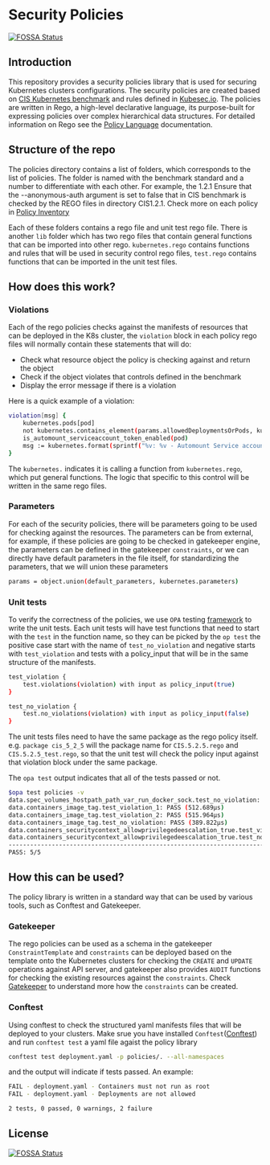 # Security Policies

[![FOSSA Status](https://app.fossa.com/api/projects/git%2Bgithub.com%2Fraspbernetes%2Fk8s-security-policies.svg?type=shield)](https://app.fossa.com/projects/git%2Bgithub.com%2Fraspbernetes%2Fk8s-security-policies?ref=badge_shield)

## Introduction

This repository provides a security policies library that is used for securing Kubernetes clusters configurations. The security policies are created based on [CIS Kubernetes benchmark](https://cloud.google.com/kubernetes-engine/docs/concepts/cis-benchmarks) and rules defined in [Kubesec.io](https://kubesec.io/).
The policies are written in Rego, a high-level declarative language, its purpose-built for expressing policies over complex hierarchical data structures. For detailed information on Rego see the [Policy Language](https://www.openpolicyagent.org/docs/latest/policy-language/) documentation.

## Structure of the repo

The policies directory contains a list of folders, which corresponds to the list of policies. The folder is named with the benchmark standard and a number to differentiate with each other. For example, the 1.2.1 Ensure that the --anonymous-auth argument is set to false that in CIS benchmark is checked by the REGO files in directory CIS1.2.1. Check more on each policy in [Policy Inventory](policies/POLICIES.md)

Each of these folders contains a rego file and unit test rego file. There is another `lib` folder which has two rego files that contain general functions that can be imported into other rego. `kubernetes.rego` contains functions and rules that will be used in security control rego files, `test.rego` contains functions that can be imported in the unit test files.

## How does this work?

### Violations

Each of the rego policies checks against the manifests of resources that can be deployed in the K8s cluster, the `violation` block in each policy rego files will normally contain these statements that will do:

- Check what resource object the policy is checking against and return the object
- Check if the object violates that controls defined in the benchmark
- Display the error message if there is a violation

Here is a quick example of a violation:

```sh
violation[msg] {
    kubernetes.pods[pod]
    not kubernetes.contains_element(params.allowedDeploymentsOrPods, kubernetes.name)
    is_automount_serviceaccount_token_enabled(pod)
    msg := kubernetes.format(sprintf("%v: %v - Automount Service account token must be set to false", [kubernetes.kind, kubernetes.name]))
}
```

The `kubernetes.` indicates it is calling a function from `kubernetes.rego`, which put general functions. The logic that specific to this control will be written in the same rego files.

### Parameters

For each of the security policies, there will be parameters going to be used for checking against the resources. The parameters can be from external, for example, if these policies are going to be checked in gatekeeper engine, the parameters can be defined in the gatekeeper `constraints`, or we can directly have default parameters in the file itself, for standardizing the parameters, that we will union these parameters

```sh
params = object.union(default_parameters, kubernetes.parameters)
```

### Unit tests

To verify the correctness of the policies, we use `OPA` testing [framework](https://www.openpolicyagent.org/docs/v0.12.2/how-do-i-test-policies/) to write the unit tests.
Each unit tests will have test functions that need to start with the `test` in the function name, so they can be picked by the `op test` the positive case start with the name of `test_no_violation` and negative starts with `test_violation` and tests with a policy_input that will be in the same structure of the manifests.

```sh
test_violation {
    test.violations(violation) with input as policy_input(true)
}

test_no_violation {
    test.no_violations(violation) with input as policy_input(false)
}
```

The unit tests files need to have the same package as the rego policy itself. e.g.
`package cis_5_2_5` will the package name for `CIS.5.2.5.rego` and `CIS.5.2.5_test.rego`, so that the unit test will check the policy input against that violation block under the same package.

The `opa test` output indicates that all of the tests passed or not.

```sh
$opa test policies -v
data.spec_volumes_hostpath_path_var_run_docker_sock.test_no_violation: PASS (318.786µs)
data.containers_image_tag.test_violation_1: PASS (512.689µs)
data.containers_image_tag.test_violation_2: PASS (515.964µs)
data.containers_image_tag.test_no_violation: PASS (389.822µs)
data.containers_securitycontext_allowprivilegedeescalation_true.test_violation: PASS (474.668µs)
data.containers_securitycontext_allowprivilegedeescalation_true.test_no_violation: PASS (361.12µs)
--------------------------------------------------------------------------------
PASS: 5/5
```

## How this can be used?

The policy library is written in a standard way that can be used by various tools, such as Conftest and Gatekeeper.

### Gatekeeper

The rego policies can be used as a schema in the gatekeeper `ConstraintTemplate` and `constraints` can be deployed based on the template onto the Kubernetes clusters for checking the `CREATE` and `UPDATE` operations against API server, and gatekeeper also provides `AUDIT` functions for checking the existing resources against the `constraints`. Check [Gatekeeper](https://github.com/open-policy-agent/gatekeeper) to understand more how the `constraints` can be created.

### Conftest

Using conftest to check the structured yaml manifests files that will be deployed to your clusters.
Make srue you have installed `Conftest`([Conftest](https://github.com/open-policy-agent/conftest)) and run `conftest test` a yaml file agaist the policy library

```sh
conftest test deployment.yaml -p policies/. --all-namespaces
```

and the output will indicate if tests passed. An example:

```sh
FAIL - deployment.yaml - Containers must not run as root
FAIL - deployment.yaml - Deployments are not allowed

2 tests, 0 passed, 0 warnings, 2 failure
```

## License

[![FOSSA Status](https://app.fossa.com/api/projects/git%2Bgithub.com%2Fraspbernetes%2Fk8s-security-policies.svg?type=large)](https://app.fossa.com/projects/git%2Bgithub.com%2Fraspbernetes%2Fk8s-security-policies?ref=badge_large)

